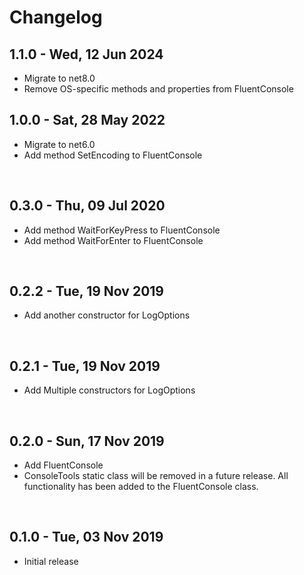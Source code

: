 # Changelog

## 1.1.0 - Wed, 12 Jun 2024

- Migrate to net8.0
- Remove OS-specific methods and properties from FluentConsole

## 1.0.0 - Sat, 28 May 2022

- Migrate to net6.0
- Add method SetEncoding to FluentConsole

<br>

## 0.3.0 - Thu, 09 Jul 2020

- Add method WaitForKeyPress to FluentConsole
- Add method WaitForEnter to FluentConsole

<br>

## 0.2.2 - Tue, 19 Nov 2019

- Add another constructor for LogOptions

<br>

## 0.2.1 - Tue, 19 Nov 2019

- Add Multiple constructors for LogOptions

<br>

## 0.2.0 - Sun, 17 Nov 2019

- Add FluentConsole
- ConsoleTools static class will be removed in a future release. All functionality has been added to the FluentConsole class.

<br>

## 0.1.0 - Tue, 03 Nov 2019

- Initial release

<br>
